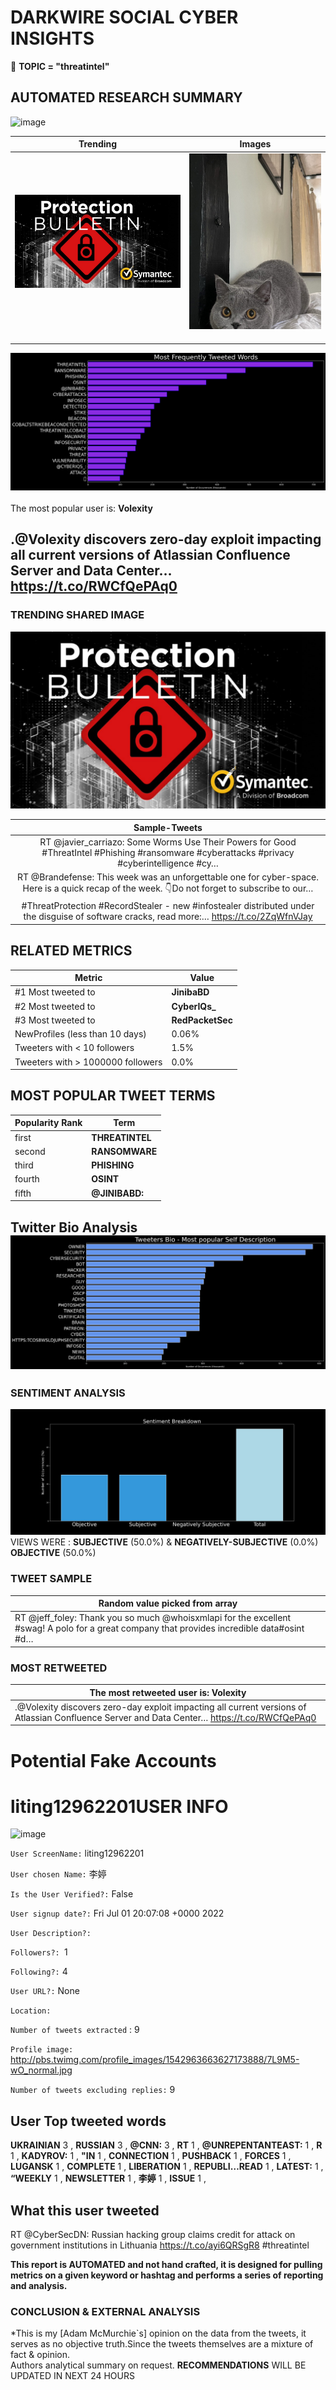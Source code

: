 # DARKWIRE SOCIAL CYBER INSIGHTS 
&#x1F34E; **TOPIC = "threatintel"**

## AUTOMATED RESEARCH SUMMARY
  ![image](darkLogo.png)   

|  Trending  |   Images | 
:-------------------------:|:-------------------------:
|  ![image](assets/threatintel/imageFile1.jpg)     <img width=200/> | ![image](assets/threatintel/imageFile2.jpg) <img width=200/> |   
 
 
![image](assets/threatintel/TWEETS.png)
<br></br>
The most popular user is: **Volexity**  
 

## .@Volexity discovers zero-day exploit impacting all current versions of Atlassian Confluence Server and Data Center… https://t.co/RWCfQePAq0 

  




### TRENDING SHARED IMAGE

![image](assets/threatintel/twitterPostedImage.png)



|                **Sample-Tweets**        |
| :-------------: |
| RT @javier_carriazo: Some Worms Use Their Powers for Good #ThreatIntel #Phishing #ransomware #cyberattacks #privacy #cyberintelligence #cy… |
| RT @Brandefense: This week was an unforgettable one for cyber-space. Here is a quick recap of the week. 👇Do not forget to subscribe to our… |
| #ThreatProtection #RecordStealer - new #infostealer distributed under the disguise of software cracks, read more:… https://t.co/2ZqWfnVJay |

## RELATED METRICS<br>
| Metric | Value |
| ------------- | ------------- |
| #1 Most tweeted to  | **JinibaBD** |
| #2 Most tweeted to  | **CyberIQs_** |
| #3 Most tweeted to  | **RedPacketSec** |
| NewProfiles (less than 10 days) | 0.06%  |
| Tweeters with < 10 followers  | 1.5%|
| Tweeters with > 1000000 followers  | 0.0%  |



## MOST POPULAR TWEET TERMS 


| Popularity Rank  | Term |
| ------------- | ------------- |
| first  | **THREATINTEL**  |
| second  | **RANSOMWARE**  |
| third  | **PHISHING** |
| fourth  | **OSINT**  |
| fifth  | **@JINIBABD:**  |


## Twitter Bio Analysis![image](assets/threatintel/BIO.png)
### SENTIMENT ANALYSIS
![image](assets/threatintel/sentiment.png)
VIEWS WERE : **SUBJECTIVE**  (50.0%) & **NEGATIVELY-SUBJECTIVE** (0.0%) **OBJECTIVE** (50.0%)

### TWEET SAMPLE 
| Random value picked from array |
| ------------- |
|RT @jeff_foley: Thank you so much @whoisxmlapi for the excellent #swag! A polo for a great company that provides incredible data#osint #d… |

### MOST RETWEETED 

| The most retweeted user is: **Volexity**  |
| ------------- |
| .@Volexity discovers zero-day exploit impacting all current versions of Atlassian Confluence Server and Data Center… https://t.co/RWCfQePAq0 |

# Potential Fake Accounts
 
# liting12962201USER INFO
![image](http://pbs.twimg.com/profile_images/1542963663627173888/7L9M5-wO_normal.jpg)
 
`User ScreenName:` liting12962201 
 
`User chosen Name:` 李婷 
 
`Is the User Verified?:` False 
 
`User signup date?:` Fri Jul 01 20:07:08 +0000 2022 
 
`User Description?:`  
 
`Followers?: `1 
 
`Following?:` 4 
 
`User URL?:` None 
 
`Location:`  
 
`Number of tweets extracted`  : 9 
 
`Profile image:` http://pbs.twimg.com/profile_images/1542963663627173888/7L9M5-wO_normal.jpg 
 
`Number of tweets excluding replies:` 9 
 

 

 
## User Top tweeted words 
 
**UKRAINIAN** 3 , **RUSSIAN** 3 , **@CNN:** 3 , **RT** 1 , **@UNREPENTANTEAST:** 1 , **R** 1 , **KADYROV:** 1 , **"IN** 1 , **CONNECTION** 1 , **PUSHBACK** 1 , **FORCES** 1 , **LUGANSK** 1 , **COMPLETE** 1 , **LIBERATION** 1 , **REPUBLI…READ** 1 , **LATEST:** 1 , **“WEEKLY** 1 , **NEWSLETTER** 1 , **李婷** 1 , **ISSUE** 1 , 
 
## What this user tweeted
 
RT @CyberSecDN: Russian hacking group claims credit for attack on government institutions in Lithuania https://t.co/ayi6QRSgR8 #threatintel
 

<b> This report is AUTOMATED and not hand crafted, it is designed for pulling metrics on a given keyword or hashtag and performs a series of reporting and analysis.</b>  
### CONCLUSION & EXTERNAL ANALYSIS

*This is my [Adam McMurchie`s] opinion on the data from the tweets, it serves as no objective truth.Since the tweets themselves are a mixture of fact & opinion.<br>
Authors analytical summary on request.
**RECOMMENDATIONS** WILL BE UPDATED IN NEXT  24 HOURS <br>